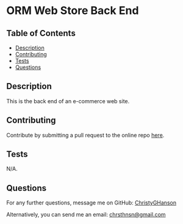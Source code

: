 # ORM Web Store Back End

## Table of Contents

* [Description](#description)
* [Contributing](#contributing)
* [Tests](#tests)
* [Questions](#questions)

## Description
  
This is the back end of an e-commerce web site.
  
## Contributing
  
Contribute by submitting a pull request to the online repo [here](https://github.com/ChristyGHanson).
  
## Tests
  
N/A.
  
## Questions
  
For any further questions, message me on GitHub: [ChristyGHanson](https://github.com/ChristyGHanson)

Alternatively, you can send me an email: [chrsthnsn@gmail.com](mailto:chrsthnsn@gmail.com)